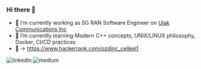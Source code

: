 ### Hi there 👋

- 🔭 I’m currently working as 5G RAN Software Engineer on [Ulak Communications Inc](https://www.ulakhaberlesme.com.tr/index.php/en/)
- 🌱 I’m currently learning Modern C++ concepts, UNIX/LINUX philosophy, Docker, CI/CD practices
- :abacus: &rarr; https://www.hackerrank.com/ozdinc_celikel1

[<img align="left" alt="linkedin" src="https://img.shields.io/badge/linkedin-%230077B5.svg?&style=for-the-badge&logo=linkedin&logoColor=white" />](https://www.linkedin.com/in/ozdinccelikel)

[<img align="left" alt="medium" src="https://img.shields.io/badge/medium-%2312100E.svg?&style=for-the-badge&logo=medium&logoColor=white" />](https://medium.com/@ozdinc-celikel)

<!--
Please have a look at:
https://javascript.plainenglish.io/how-to-create-a-kick-ass-github-profile-in-5-minutes-19a8e8d0693b
-->

<!--
**celikelozdinc/celikelozdinc** is a ✨ _special_ ✨ repository because its `README.md` (this file) appears on your GitHub profile.

Here are some ideas to get you started:

- 🔭 I’m currently working on [Ulak Communications](https://www.ulakhaberlesme.com.tr/index.php/en/)
- 🌱 I’m currently learning Modern C++ concepts, UNIX/LINUX environment, Docker, CI/CD Tools
- 👯 I’m looking to collaborate on ...
- 🤔 I’m looking for help with ...
- 💬 Ask me about ...
- 📫 How to reach me: https://medium.com/@ozdinc-celikel
- 😄 Pronouns: ...
- ⚡ Fun fact: ...
-->

